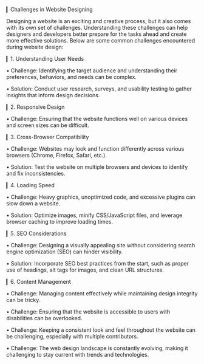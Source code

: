 ▎Challenges in Website Designing

Designing a website is an exciting and creative process, but it also comes with its own set of challenges. Understanding these challenges can help designers and developers better prepare for the tasks ahead and create more effective solutions. Below are some common challenges encountered during website design:

▎1. Understanding User Needs

   • Challenge: Identifying the target audience and understanding their preferences, behaviors, and needs can be complex.

   • Solution: Conduct user research, surveys, and usability testing to gather insights that inform design decisions.

▎2. Responsive Design

   • Challenge: Ensuring that the website functions well on various devices and screen sizes can be difficult.

▎3. Cross-Browser Compatibility

   • Challenge: Websites may look and function differently across various browsers (Chrome, Firefox, Safari, etc.).

   • Solution: Test the website on multiple browsers and devices to identify and fix inconsistencies.

▎4. Loading Speed

   • Challenge: Heavy graphics, unoptimized code, and excessive plugins can slow down a website.

   • Solution: Optimize images, minify CSS/JavaScript files, and leverage browser caching to improve loading times.

▎5. SEO Considerations

   • Challenge: Designing a visually appealing site without considering search engine optimization (SEO) can hinder visibility.

   • Solution: Incorporate SEO best practices from the start, such as proper use of headings, alt tags for images, and clean URL structures.

▎6. Content Management

   • Challenge: Managing content effectively while maintaining design integrity can be tricky.

   • Challenge: Ensuring that the website is accessible to users with disabilities can be overlooked.

   • Challenge: Keeping a consistent look and feel throughout the website can be challenging, especially with multiple contributors.
 
   • Challenge: The web design landscape is constantly evolving, making it challenging to stay current with trends and technologies.

 
 
